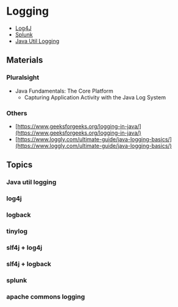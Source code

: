 # Logging
* [Log4J](log4j)
* [Splunk](splunk)
* [Java Util Logging](util-logging)

## Materials
### Pluralsight
* Java Fundamentals: The Core Platform
	* Capturing Application Activity with the Java Log System
	
### Others
* [https://www.geeksforgeeks.org/logging-in-java/](https://www.geeksforgeeks.org/logging-in-java/)
* [https://www.loggly.com/ultimate-guide/java-logging-basics/](https://www.loggly.com/ultimate-guide/java-logging-basics/)

## Topics
### Java util logging
### log4j
### logback
### tinylog
### slf4j + log4j
### slf4j + logback
### splunk
### apache commons logging